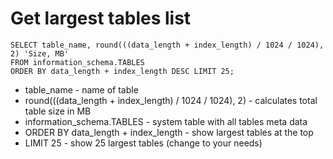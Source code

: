 # Get largest tables list

```mysql
SELECT table_name, round(((data_length + index_length) / 1024 / 1024), 2) 'Size, MB'
FROM information_schema.TABLES
ORDER BY data_length + index_length DESC LIMIT 25;
```

- table_name - name of table
- round(((data_length + index_length) / 1024 / 1024), 2) - calculates total table size in MB
- information_schema.TABLES - system table with all tables meta data
- ORDER BY data_length + index_length - show largest tables at the top
- LIMIT 25 - show 25 largest tables (change to your needs)

